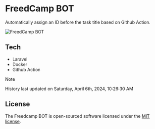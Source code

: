 # FreedCamp BOT

Automatically assign an ID before the task title based on Github Action.

![FreedCamp BOT](https://repository-images.githubusercontent.com/737932867/7d34798b-2680-471c-b089-a78a718d3d6a)

## Tech

- Laravel
- Docker
- Github Action

> [!NOTE]  
> History last updated on Saturday, April 6th, 2024, 10:26:30 AM

## License

The Freedcamp BOT is open-sourced software licensed under the [MIT license](https://opensource.org/licenses/MIT).
